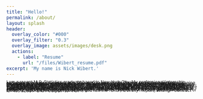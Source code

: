 ```yaml
---
title: "Hello!"
permalink: /about/
layout: splash
header:
  overlay_color: "#000"
  overlay_filter: "0.3"
  overlay_image: assets/images/desk.png
  actions:
    - label: "Resume"
      url: "/files/Wibert_resume.pdf"
excerpt: 'My name is Nick Wibert.'
---
```

<span style="font-size:0.8em;line-height:0.1em;">
I am a recent M.S. Statistics graduate based in New York City. My professional/internship experience includes 3+ years with SQL and 2+ years with Python and R for querying, cleaning, and analyzing data to improve business processes. My academic experience includes coursework in formal mathematics, computer science, and statistical theory/applications, including regression modeling, hypothesis testing, machine learning algorithms, and Bayesian methods.
</span>

<span style="font-size:0.8em;line-height:0.1em;">
In Summer 2022, I worked at the corporate offices of Publix Super Markets as a Student Data Analyst. In this role, I was tasked with creating an in-house replacement for an inventory shrinkage narrative report which was provided by an outside contractor. By the end of my 11 weeks, I had finished coding a production-ready reporting process from scratch (SQL/Python) which queries/ analyzes inventory shrink data and generates dynamic narrative PDF reports for all stores in under 1 hour, while also providing improved visual appeal and more valuable insights than the contractor's report. As of February 2024, this report is still run by Publix on a monthly basis, saving the company ~$90,000 per year.
</span>

<span style="font-size:0.8em;line-height:0.1em;">
Throughout my studies (2021-2024), I supported the Florida Department of Transportation (FDOT) as a Database Specialist. I wrote complex SQL queries and designed reports for their [Materials Acceptance and Certification (MAC) system](https://mac.fdot.gov/) where they are run daily by Earthwork specialists throughout the state. My custom SQL code required complex logic for data cleaning, validation, and analysis amongst 10 different reports which I built and maintained. For a sample report, click the previous link and run the "ERS - Density" report, setting *Contract ID* to "T2831" and *Output* to "PDF".
</span>



